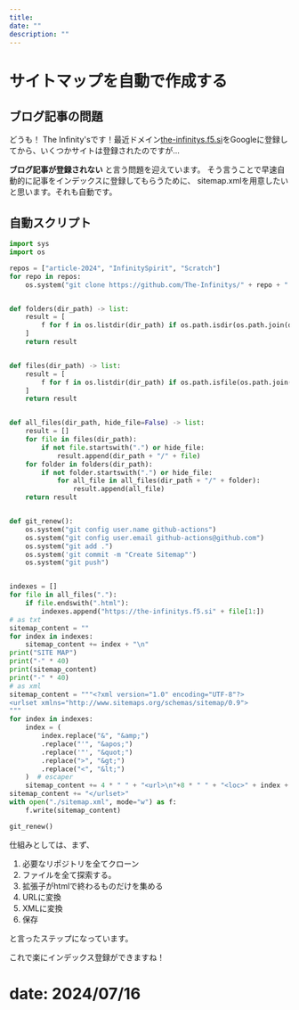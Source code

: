 ```yaml
---
title: 
date: ""
description: ""
---
```


# サイトマップを自動で作成する
## ブログ記事の問題
どうも！ The Infinity'sです！最近ドメイン[the-infinitys.f5.si](the-infinitys.f5.si)をGoogleに登録してから、いくつかサイトは登録されたのですが...

**ブログ記事が登録されない**
と言う問題を迎えています。
そう言うことで早速自動的に記事をインデックスに登録してもらうために、
sitemap.xmlを用意したいと思います。それも自動です。

## 自動スクリプト

```python
import sys
import os

repos = ["article-2024", "InfinitySpirit", "Scratch"]
for repo in repos:
    os.system("git clone https://github.com/The-Infinitys/" + repo + ".git")


def folders(dir_path) -> list:
    result = [
        f for f in os.listdir(dir_path) if os.path.isdir(os.path.join(dir_path, f))
    ]
    return result


def files(dir_path) -> list:
    result = [
        f for f in os.listdir(dir_path) if os.path.isfile(os.path.join(dir_path, f))
    ]
    return result


def all_files(dir_path, hide_file=False) -> list:
    result = []
    for file in files(dir_path):
        if not file.startswith(".") or hide_file:
            result.append(dir_path + "/" + file)
    for folder in folders(dir_path):
        if not folder.startswith(".") or hide_file:
            for all_file in all_files(dir_path + "/" + folder):
                result.append(all_file)
    return result


def git_renew():
    os.system("git config user.name github-actions")
    os.system("git config user.email github-actions@github.com")
    os.system("git add .")
    os.system('git commit -m "Create Sitemap"')
    os.system("git push")


indexes = []
for file in all_files("."):
    if file.endswith(".html"):
        indexes.append("https://the-infinitys.f5.si" + file[1:])
# as txt
sitemap_content = ""
for index in indexes:
    sitemap_content += index + "\n"
print("SITE MAP")
print("-" * 40)
print(sitemap_content)
print("-" * 40)
# as xml
sitemap_content = """<?xml version="1.0" encoding="UTF-8"?>
<urlset xmlns="http://www.sitemaps.org/schemas/sitemap/0.9">
"""
for index in indexes:
    index = (
        index.replace("&", "&amp;")
        .replace("'", "&apos;")
        .replace('"', "&quot;")
        .replace(">", "&gt;")
        .replace("<", "&lt;")
    )  # escaper
    sitemap_content += 4 * " " + "<url>\n"+8 * " " + "<loc>" + index + "</loc>\n" + 4 * " " + "</url>\n"
sitemap_content += "</urlset>"
with open("./sitemap.xml", mode="w") as f:
    f.write(sitemap_content)

git_renew()
```


仕組みとしては、まず、

1. 必要なリポジトリを全てクローン
2. ファイルを全て探索する。
3. 拡張子がhtmlで終わるものだけを集める
4. URLに変換
5. XMLに変換
6. 保存

と言ったステップになっています。

これで楽にインデックス登録ができますね！

# date: 2024/07/16